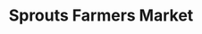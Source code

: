 ---
title: "Sprouts Farmers Market"
url: /tampa/sprouts-farmers-market-sheldon-road/
shop: Supermarkt
---
